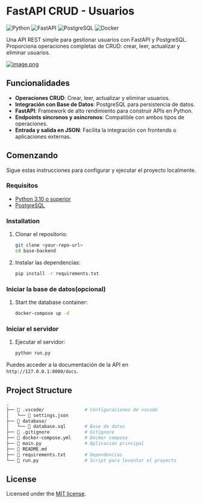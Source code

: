 # FastAPI CRUD - Usuarios

![Python](https://img.shields.io/badge/Python-3776AB?style=for-the-badge&logo=python&logoColor=white)
![FastAPI](https://img.shields.io/badge/FastAPI-009688?style=for-the-badge&logo=fastapi&logoColor=white)
![PostgreSQL](https://img.shields.io/badge/PostgreSQL-336791?style=for-the-badge&logo=postgresql&logoColor=white)
![Docker](https://img.shields.io/badge/Docker-2496ED?style=for-the-badge&logo=docker&logoColor=white)

Una API REST simple para gestionar usuarios con FastAPI y PostgreSQL. Proporciona operaciones completas de CRUD: crear, leer, actualizar y eliminar usuarios.

[![image.png](https://i.postimg.cc/HkWHHzDQ/image.png)](https://postimg.cc/vcKCtWmB)

## Funcionalidades

- **Operaciones CRUD**: Crear, leer, actualizar y eliminar usuarios.
- **Integración con Base de Datos**: PostgreSQL para persistencia de datos.
- **FastAPI**: Framework de alto rendimiento para construir APIs en Python.
- **Endpoints síncronos y asíncronos**: Compatible con ambos tipos de operaciones.
- **Entrada y salida en JSON**: Facilita la integración con frontends o aplicaciones externas.

## Comenzando

Sigue estas instrucciones para configurar y ejecutar el proyecto localmente.

### Requisitos

- [Python 3.10 o superior](https://www.python.org/downloads/)
- [PostgreSQL](https://www.postgresql.org/download/)

### Installation

1. Clonar el repositorio:

   ```bash
   git clone <your-repo-url>
   cd base-backend
   ```

2. Instalar las dependencias:

   ```bash
   pip install -r requirements.txt
   ```

### Iniciar la base de datos(opcional)

1. Start the database container:
   ```bash
   docker-compose up -d
   ```

### Iniciar el servidor

1. Ejecutar el servidor:

   ```bash
   python run.py
   ```

Puedes acceder a la documentación de la API en `http://127.0.0.1:8000/docs`.

## Project Structure

```bash
.
├── 📁 .vscode/               # Configuraciones de vscode
│   └── 📄 settings.json
├── 📁 database/
│   └── 📄 database.sql       # Base de datos
├── 📄 .gitignore             # Gitignore
├── 📄 docker-compose.yml     # Docker compose
├── 📄 main.py                # Aplicación principal
├── 📄 README.md
├── 📄 requirements.txt       # Dependencias
└── 📄 run.py                 # Script para levantar el proyecto
```

## License

Licensed under the [MIT license](https://opensource.org/licenses/MIT).
